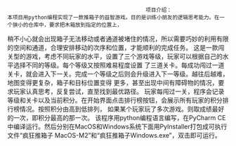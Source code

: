                                                 项目介绍：
    本项目用python编程实现了一款推箱子的益智游戏。目的是训练小朋友的逻辑思考能力。在一个狭小的仓库中，要求把木箱放到指定的位置上，
稍不小心就会出现箱子无法移动或者通道被堵住的情况，所以需要巧妙的利用有限的空间和通道，合理安排移动的次序和位置，才能顺利的完成任务。
    这是一款闯关型的游戏，考虑不同玩家的水平，设置了三个游戏等级，玩家可以根据自己的水平选择不同的等级。每个等级又按照难易程度设置
了三道关卡。每成功闯过一道关卡，就会进入下一关。完成一个等级之后则会升级进入下一等级。越往后越难，地图变得更复杂，箱子和目标位置变得
更多，甚至出现中间有障碍物的情况，要求玩家认真思考，反复尝试，直至找到最优路径。
    玩家每闯过一关，程序会记录等级和关卡以及当前积分。在开始界面点击排行榜按钮，会展示所有玩家的积分排行榜情况。按照积分由高到低排列，
如果某个玩家玩了多次游戏。则取成绩最好的一次，即积分最高的那一次。
    该程序用python编程语言编写，在PyCharm CE中编译运行。然后分别在MacOS和Windows系统下面用PyInstaller打包成可执行文件“疯狂推箱子
MacOS-M2”和“疯狂推箱子Windows.exe”，双击即可运行。